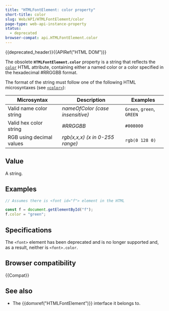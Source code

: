 ```yaml
---
title: "HTMLFontElement: color property"
short-title: color
slug: Web/API/HTMLFontElement/color
page-type: web-api-instance-property
status:
  - deprecated
browser-compat: api.HTMLFontElement.color
---
```


{{deprecated_header}}{{APIRef("HTML DOM")}}

The obsolete
**`HTMLFontElement.color`**
property is a string that reflects the [`color`](/en-US/docs/Web/HTML/Element/font#color) HTML attribute, containing either a named color or a color specified in the
hexadecimal #RRGGBB format.

The format of the string must follow one of the following HTML microsyntaxes (see [`<color>`](/en-US/docs/Web/CSS/color_value)):

| Microsyntax              | Description                      | Examples                  |
| ------------------------ | -------------------------------- | ------------------------- |
| Valid name color string  | _nameOfColor (case insensitive)_ | `Green`, `green`, `GREEN` |
| Valid hex color string   | _#RRGGBB_                        | `#008000`                 |
| RGB using decimal values | _rgb(x,x,x) (x in 0-255 range)_  | `rgb(0 128 0)`            |

## Value

A string.

## Examples

```js
// Assumes there is <font id="f"> element in the HTML

const f = document.getElementById("f");
f.color = "green";
```

## Specifications

The `<font>` element has been deprecated and is no longer supported and, as a result, neither is `<font>.color`.

## Browser compatibility

{{Compat}}

## See also

- The {{domxref("HTMLFontElement")}} interface it belongs to.

